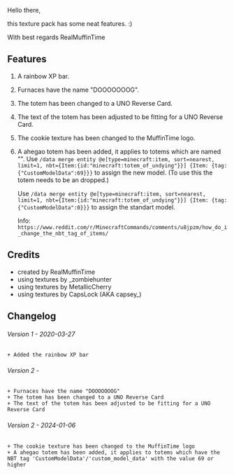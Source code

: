 Hello there,

this texture pack has some neat features. :)

With best regards
RealMuffinTime

## Features

1. A rainbow XP bar.

2. Furnaces have the name "DOOOOOOOG".

3. The totem has been changed to a UNO Reverse Card.

4. The text of the totem has been adjusted to be fitting for a UNO Reverse Card.

5. The cookie texture has been changed to the MuffinTime logo.

6. A ahegao totem has been added, it applies to totems which are named "".
   Use `/data merge entity @e[type=minecraft:item, sort=nearest, limit=1, nbt={Item:{id:"minecraft:totem_of_undying"}}] {Item: {tag: {"CustomModelData":69}}}` to assign the new model. (To use this the totem needs to be an dropped.)

   Use `/data merge entity @e[type=minecraft:item, sort=nearest, limit=1, nbt={Item:{id:"minecraft:totem_of_undying"}}] {Item: {tag: {"CustomModelData":0}}}` to assign the standart model.

   Info: `https://www.reddit.com/r/MinecraftCommands/comments/u8jpzm/how_do_i_change_the_nbt_tag_of_items/`

## Credits

* created by RealMuffinTime
* using textures by _zombiehunter
* using textures by MetallicCherry
* using textures by CapsLock (AKA capsey_)

## Changelog

###### Version 1 - 2020-03-27

```
+ Added the rainbow XP bar
```

###### Version 2 - 

```
+ Furnaces have the name "DOOOOOOOG"
+ The totem has been changed to a UNO Reverse Card
+ The text of the totem has been adjusted to be fitting for a UNO Reverse Card
```

###### Version 2 - 2024-01-06

```
+ The cookie texture has been changed to the MuffinTime logo
+ A ahegao totem has been added, it applies to totems which have the NBT tag 'CustomModelData'/'custom_model_data' with the value 69 or higher
```
